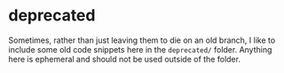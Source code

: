 # deprecated

Sometimes, rather than just leaving them to die on an old branch, I like to include some old code snippets here in the `deprecated/` folder. Anything here is ephemeral and should not be used outside of the folder.
